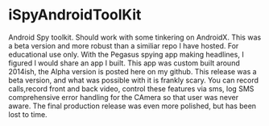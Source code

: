 # iSpyAndroidToolKit
Android Spy toolkit. Should work with some tinkering on AndroidX. This was a beta version and more robust than a similiar repo I have hosted. For educational use only.
With the Pegasus spying app making headlines, I figured I would share an app I built. This app was custom built around 2014ish, the Alpha version is posted here on my github.
This release was a beta version, and what was possible with it is frankly scary. You can record calls,record front and back video, control these features via sms, log SMS
comprehensive error handling for the CAmera so that user was never aware. The final production release was even more polished, but has been lost to time.

